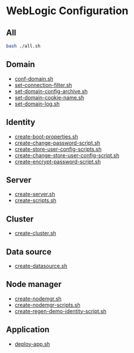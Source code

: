 # WebLogic Configuration

## All

```bash
bash ./all.sh
```

## Domain

- [conf-domain.sh](/weblogic/config/conf-domain.sh)
- [set-connection-filter.sh](/weblogic/config/set-connection-filter.sh)
- [set-domain-config-archive.sh](/weblogic/config/set-domain-config-archive.sh)
- [set-domain-cookie-name.sh](/weblogic/config/set-domain-cookie-name.sh)
- [set-domain-log.sh](/weblogic/config/set-domain-log.sh)

## Identity

- [create-boot-properties.sh](/weblogic/config/create-boot-properties.sh)
- [create-change-password-script.sh](/weblogic/config/create-change-password-script.sh)
- [create-store-user-config-scripts.sh](/weblogic/config/create-store-user-config-scripts.sh)
- [create-change-store-user-config-script.sh](/weblogic/config/create-change-store-user-config-script.sh)
- [create-encrypt-password-script.sh](/weblogic/config/create-encrypt-password-script.sh)

## Server

- [create-server.sh](/weblogic/config/create-server.sh)
- [create-scripts.sh](/weblogic/config/create-scripts.sh)

## Cluster

- [create-cluster.sh](/weblogic/config/create-cluster.sh)

## Data source

- [create-datasource.sh](/weblogic/config/create-datasource.sh)

## Node manager

- [create-nodemgr.sh](/weblogic/config/create-nodemgr.sh)
- [create-nodemgr-scripts.sh](/weblogic/config/create-nodemgr-scripts.sh)
- [create-regen-demo-identity-script.sh](/weblogic/config/create-regen-demo-identity-script.sh)

## Application

- [deploy-app.sh](/weblogic/config/deploy-app.sh)

